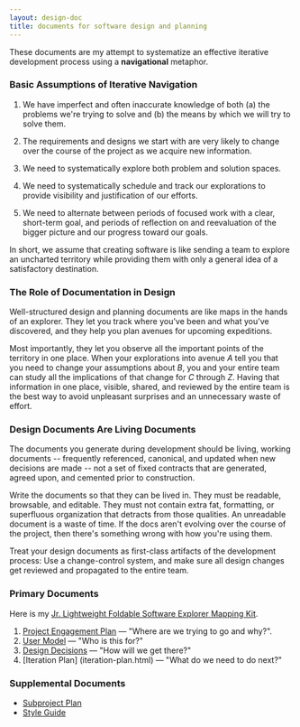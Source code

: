```yaml
---
layout: design-doc
title: documents for software design and planning
---
```


These documents are my attempt to systematize an effective iterative development
process using a **navigational** metaphor.


### Basic Assumptions of Iterative Navigation

1. We have imperfect and often inaccurate knowledge of both (a) the problems
   we're trying to solve and (b) the means by which we will try to solve them.

2. The requirements and designs we start with are very likely to change over the
   course of the project as we acquire new information.

3. We need to systematically explore both problem and solution spaces.

4. We need to systematically schedule and track our explorations to provide
   visibility and justification of our efforts.

5. We need to alternate between periods of focused work with a clear, short-term
   goal, and periods of reflection on and reevaluation of the bigger picture and
   our progress toward our goals.

In short, we assume that creating software is like sending a team to explore an
uncharted territory while providing them with only a general idea of a
satisfactory destination.


### The Role of Documentation in Design

Well-structured design and planning documents are like maps in the hands of an
explorer. They let you track where you've been and what you've discovered, and
they help you plan avenues for upcoming expeditions.

Most importantly, they let you observe all the important points of the territory
in one place. When your explorations into avenue *A* tell you that you need to
change your assumptions about *B*, you and your entire team can study all the
implications of that change for *C* through *Z*. Having that information in one
place, visible, shared, and reviewed by the entire team is the best way to avoid
unpleasant surprises and an unnecessary waste of effort.


### Design Documents Are Living Documents

The documents you generate during development should be living, working
documents -- frequently referenced, canonical, and updated when new decisions
are made -- not a set of fixed contracts that are generated, agreed upon, and
cemented prior to construction.

Write the documents so that they can be lived in. They must be readable,
browsable, and editable. They must not contain extra fat, formatting, or
superfluous organization that detracts from those qualities. An unreadable
document is a waste of time.  If the docs aren't evolving over the course of the
project, then there's something wrong with how you're using them.

Treat your design documents as first-class artifacts of the development
process: Use a change-control system, and make sure all design changes get
reviewed and propagated to the entire team.


### Primary Documents

Here is my [Jr. Lightweight Foldable Software Explorer Mapping Kit][1].

1. [Project Engagement Plan](pep.html) &mdash; "Where are we trying
   to go and why?".
2. [User Model](user-model.html) &mdash; "Who is this for?"
3. [Design Decisions](design-decisions.html) &mdash; "How will we get
   there?"
4. [Iteration Plan] (iteration-plan.html) &mdash; "What do we need to do
   next?"


### Supplemental Documents

- [Subproject Plan](subproject-plan.html)
- [Style Guide](style-guide.html)


[1]: http://nerdflation.github.com/design/2010/04/10/design-as-navigation.html
